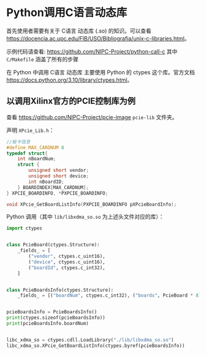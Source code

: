 # Python调用C语言动态库

首先使用者需要有关于 C语言 动态库 (.so) 的知识。可以查看 <https://docencia.ac.upc.edu/FIB/USO/Bibliografia/unix-c-libraries.html>。

示例代码请查看: <https://github.com/NIPC-Project/python-call-c> 其中 `C/Makefile` 涵盖了所有的步骤

在 Python 中调用 C语言 动态库 主要使用 Python 的 ctypes 这个库。官方文档 <https://docs.python.org/3.10/library/ctypes.html>。

## 以调用Xilinx官方的PCIE控制库为例

查看 <https://github.com/NIPC-Project/pcie-image> `pcie-lib` 文件夹。

声明 `XPcie_Lib.h`：

```c
//板卡信息
#define MAX_CARDNUM 8
typedef struct{
	int nBoardNum;
	struct {
		unsigned short vendor;
		unsigned short device;
		int nBoardID;
	} BOARDINDEX[MAX_CARDNUM];
} XPCIE_BOARDINFO, *PXPCIE_BOARDINFO;

void XPcie_GetBoardListInfo(PXPCIE_BOARDINFO pXPcieBoardInfo);
```

Python 调用（其中 `lib/libxdma_so.so` 为上述头文件对应的库）：

```py
import ctypes


class PcieBoard(ctypes.Structure):
    _fields_ = [
        ("vendor", ctypes.c_uint16),
        ("device", ctypes.c_uint16),
        ("boardId", ctypes.c_int32),
    ]


class PcieBoardsInfo(ctypes.Structure):
    _fields_ = [("boardNum", ctypes.c_int32), ("boards", PcieBoard * 8)]


pcieBoardsInfo = PcieBoardsInfo()
print(ctypes.sizeof(pcieBoardsInfo))
print(pcieBoardsInfo.boardNum)


libc_xdma_so = ctypes.cdll.LoadLibrary("./lib/libxdma_so.so")
libc_xdma_so.XPcie_GetBoardListInfo(ctypes.byref(pcieBoardsInfo))
```
